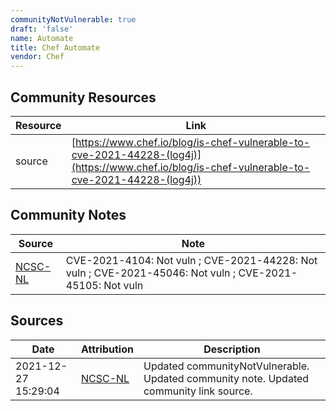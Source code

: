```yaml
---
communityNotVulnerable: true
draft: 'false'
name: Automate
title: Chef Automate
vendor: Chef
---
```



## Community Resources
| Resource | Link |
| --- | --- |
| source | [https://www.chef.io/blog/is-chef-vulnerable-to-cve-2021-44228-(log4j)](https://www.chef.io/blog/is-chef-vulnerable-to-cve-2021-44228-(log4j)) |

## Community Notes
| Source | Note |
| --- | --- |
| [NCSC-NL](https://github.com/NCSC-NL/log4shell/blob/main/software/README.md) | CVE-2021-4104: Not vuln ; CVE-2021-44228: Not vuln ; CVE-2021-45046: Not vuln ; CVE-2021-45105: Not vuln </ul> |

## Sources
| Date | Attribution | Description |
| --- | --- | --- |
| 2021-12-27 15:29:04 | [NCSC-NL](https://github.com/NCSC-NL/log4shell/blob/main/software/README.md) | Updated communityNotVulnerable. Updated community note. Updated community link source.  |
